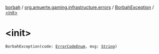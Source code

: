 [borbah](../../index.md) / [org.amuerte.gaming.infrastructure.errors](../index.md) / [BorbahException](index.md) / [&lt;init&gt;](./-init-.md)

# &lt;init&gt;

`BorbahException(code: `[`ErrorCodeEnum`](../-error-code-enum/index.md)`, msg: `[`String`](https://kotlinlang.org/api/latest/jvm/stdlib/kotlin/-string/index.html)`)`